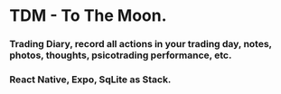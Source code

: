 # TDM - To The Moon.

### Trading Diary, record all actions in your trading day, notes, photos, thoughts, psicotrading performance, etc.

### React Native, Expo, SqLite as Stack.